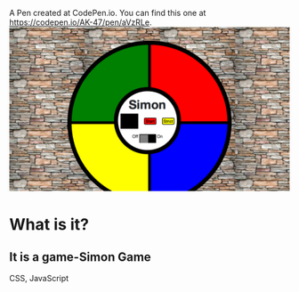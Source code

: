 A Pen created at CodePen.io. You can find this one at https://codepen.io/AK-47/pen/aVzRLe.
<img src="https://github.com/YKalashnikov/simon-game/blob/gh-pages/1312321.aVzRLe.34b382bb-eb00-4445-bc6d-41f94234a514.png"/>
<h1>What is it?</h1>
<h2>It is a game-Simon Game</h2>
<p>CSS, JavaScript</p>

 
